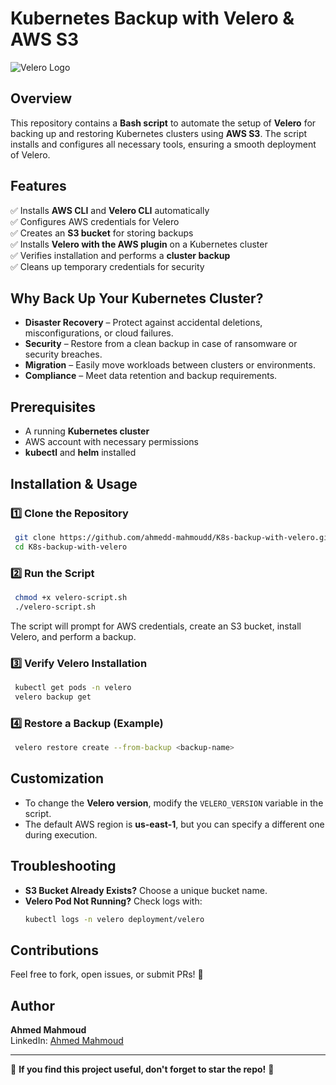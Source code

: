 # Kubernetes Backup with Velero & AWS S3

![Velero Logo](https://www.returngis.net/wp-content/uploads/2022/05/Velero-logo.jpeg)

## Overview
This repository contains a **Bash script** to automate the setup of **Velero** for backing up and restoring Kubernetes clusters using **AWS S3**. The script installs and configures all necessary tools, ensuring a smooth deployment of Velero.

## Features
✅ Installs **AWS CLI** and **Velero CLI** automatically  
✅ Configures AWS credentials for Velero  
✅ Creates an **S3 bucket** for storing backups  
✅ Installs **Velero with the AWS plugin** on a Kubernetes cluster  
✅ Verifies installation and performs a **cluster backup**  
✅ Cleans up temporary credentials for security  

## Why Back Up Your Kubernetes Cluster?
- **Disaster Recovery** – Protect against accidental deletions, misconfigurations, or cloud failures.  
- **Security** – Restore from a clean backup in case of ransomware or security breaches.  
- **Migration** – Easily move workloads between clusters or environments.  
- **Compliance** – Meet data retention and backup requirements.

## Prerequisites
- A running **Kubernetes cluster**
- AWS account with necessary permissions
- **kubectl** and **helm** installed

## Installation & Usage
### 1️⃣ Clone the Repository
```bash
 git clone https://github.com/ahmedd-mahmoudd/K8s-backup-with-velero.git
 cd K8s-backup-with-velero
```

### 2️⃣ Run the Script
```bash
 chmod +x velero-script.sh
 ./velero-script.sh
```

The script will prompt for AWS credentials, create an S3 bucket, install Velero, and perform a backup.

### 3️⃣ Verify Velero Installation
```bash
 kubectl get pods -n velero
 velero backup get
```

### 4️⃣ Restore a Backup (Example)
```bash
 velero restore create --from-backup <backup-name>
```

## Customization
- To change the **Velero version**, modify the `VELERO_VERSION` variable in the script.
- The default AWS region is **us-east-1**, but you can specify a different one during execution.

## Troubleshooting
- **S3 Bucket Already Exists?** Choose a unique bucket name.
- **Velero Pod Not Running?** Check logs with:
  ```bash
  kubectl logs -n velero deployment/velero
  ```

## Contributions
Feel free to fork, open issues, or submit PRs! 🚀

## Author
**Ahmed Mahmoud**  
LinkedIn: [Ahmed Mahmoud](https://www.linkedin.com/in/ahmedd-mahmoud/)  

---
🌟 **If you find this project useful, don't forget to star the repo!** 🌟


